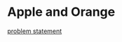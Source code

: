 # Apple and Orange
[problem statement](https://www.hackerrank.com/challenges/apple-and-orange/problem)